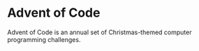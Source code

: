 # Advent of Code
Advent of Code is an annual set of Christmas-themed computer programming challenges.
